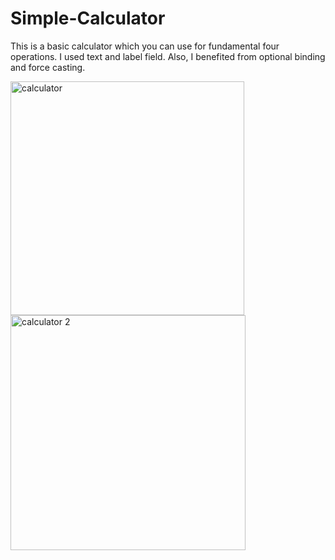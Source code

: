 # Simple-Calculator
This is a basic calculator which you can use for fundamental four operations. I used text and label field. Also, I benefited from optional binding and force casting.

<img width="374" alt="calculator" src="https://user-images.githubusercontent.com/92036779/184400895-3201543b-3ada-46ae-812d-ad28efd1f0e6.png">
<img width="376" alt="calculator 2" src="https://user-images.githubusercontent.com/92036779/184401327-f1ca88a0-b39c-49b9-8a65-502a6997b1f1.png">
